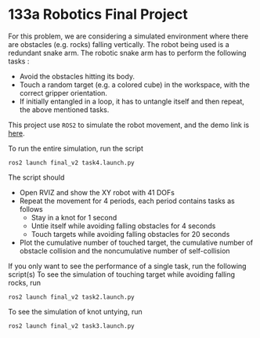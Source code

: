 # 133a Robotics Final Project

For this problem, we are considering a simulated environment where there are obstacles (e.g. rocks) falling vertically. The robot being used is a redundant snake arm. The robotic snake arm has to perform the following tasks :

- Avoid the obstacles hitting its body.
- Touch a random target (e.g. a colored cube) in the workspace, with the correct gripper orientation.
- If initially entangled in a loop, it has to untangle itself and then repeat, the above mentioned tasks.

This project use ```ROS2``` to simulate the robot movement, and the demo link is [here](https://youtu.be/g8eaxnVIguQ).

To run the entire simulation, run the script
```
ros2 launch final_v2 task4.launch.py
```
The script should 
- Open RVIZ and show the XY robot with 41 DOFs
- Repeat the movement for 4 periods, each period contains tasks as follows
    - Stay in a knot for 1 second
    - Untie itself while avoiding falling obstacles for 4 seconds
    - Touch targets while avoiding falling obstacles for 20 seconds
- Plot the cumulative number of touched target, the cumulative number of obstacle collision and the noncumulative number of self-collision

If you only want to see the performance of a single task, run the following script(s)
To see the simulation of touching target while avoiding falling rocks, run
```
ros2 launch final_v2 task2.launch.py
```
To see the simulation of knot untying, run
```
ros2 launch final_v2 task3.launch.py
```
